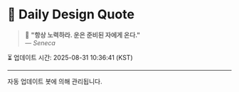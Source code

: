 
# 📘 Daily Design Quote

> 💬 **"항상 노력하라. 운은 준비된 자에게 온다."**  
> — *Seneca*

⏳ 업데이트 시간: 2025-08-31 10:36:41 (KST)

---

자동 업데이트 봇에 의해 관리됩니다.
